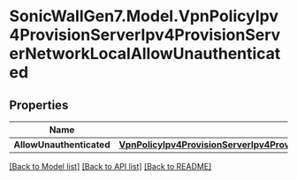 # SonicWallGen7.Model.VpnPolicyIpv4ProvisionServerIpv4ProvisionServerNetworkLocalAllowUnauthenticated

## Properties

Name | Type | Description | Notes
------------ | ------------- | ------------- | -------------
**AllowUnauthenticated** | [**VpnPolicyIpv4ProvisionServerIpv4ProvisionServerNetworkLocalAllowUnauthenticatedAllowUnauthenticated**](VpnPolicyIpv4ProvisionServerIpv4ProvisionServerNetworkLocalAllowUnauthenticatedAllowUnauthenticated.md) |  | [optional] 

[[Back to Model list]](../README.md#documentation-for-models) [[Back to API list]](../README.md#documentation-for-api-endpoints) [[Back to README]](../README.md)

